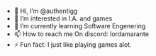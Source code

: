 - 👋 Hi, I’m @authentigg
- 👀 I’m interested in I.A. and games
- 🌱 I’m currently learning Software Engenering
- 📫 How to reach me On discord: lordamarante
- ⚡ Fun fact: I just like playing games alot.

<!---
authentigg/authentigg is a ✨ special ✨ repository because its `README.md` (this file) appears on your GitHub profile.
You can click the Preview link to take a look at your changes.
--->
